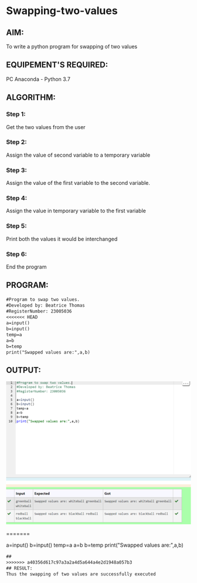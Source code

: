 # Swapping-two-values
## AIM:
To write a python program for swapping of two values
## EQUIPEMENT'S REQUIRED: 
PC
Anaconda - Python 3.7
## ALGORITHM: 
### Step 1:
Get the two values from the user
### Step 2: 
Assign the value of second variable to a temporary variable 
### Step 3: 
Assign the value of the first variable to the second variable.
### Step 4:  
Assign the value in temporary variable to the first variable
### Step 5: 
Print both the values it would be interchanged
### Step 6: 
End the program
## PROGRAM:
```
#Program to swap two values.
#Developed by: Beatrice Thomas
#RegisterNumber: 23005036
<<<<<<< HEAD
a=input()
b=input()
temp=a
a=b
b=temp
print("Swapped values are:",a,b)

```
## OUTPUT: 

![Alt text](<Screenshot 2023-11-10 093825.png>)


=======

a=input()
b=input()
temp=a
a=b
b=temp
print("Swapped values are:",a,b)
```
## 
>>>>>>> a40356d617c97a3a2a4d5a644a4e2d1948a057b3
## RESULT:
Thus the swapping of two values are successfully executed



